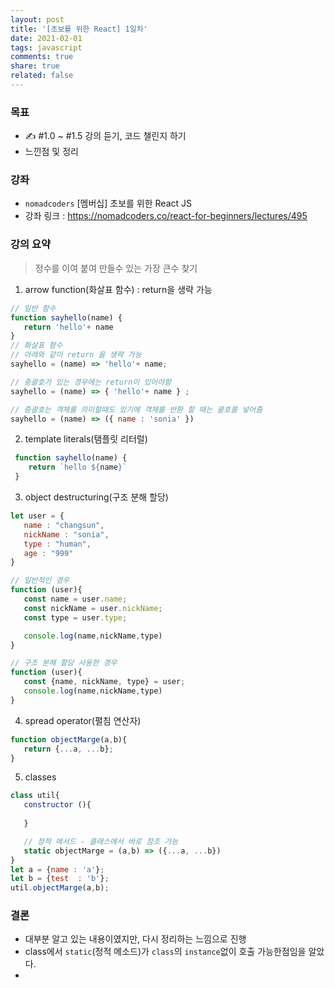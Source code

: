 ```yaml
---
layout: post
title: '[초보를 위한 React] 1일차'
date: 2021-02-01
tags: javascript  
comments: true
share: true
related: false
---
```


### 목표
* ✍️ #1.0 ~ #1.5 강의 듣기, 코드 챌린지 하기
* 느낀점 및 정리 

### 강좌 
* `nomadcoders`  [멤버십] 초보를 위한 React JS  
* 강좌 링크 : https://nomadcoders.co/react-for-beginners/lectures/495

### 강의 요약 

> 정수를 이여 붙여 만들수 있는 가장 큰수 찾기  

1. arrow function(화살표 함수) : return을 생략 가능
```js
// 일반 함수 
function sayhello(name) {
   return 'hello'+ name
}
// 화살표 함수
// 아래와 같이 return 을 생략 가능 
sayhello = (name) => 'hello'+ name;

// 중괄호가 있는 경우에는 return이 있어야함
sayhello = (name) => { 'hello'+ name } ;

// 중괄호는 객체를 의미할때도 있기에 객체를 반환 할 때는 괄호를 넣어줌
sayhello = (name) => ({ name : 'sonia' }) 


```
2. template literals(탬플릿 리터럴) 
```js
 function sayhello(name) {
    return `hello ${name}`
 }
```

3. object destructuring(구조 분해 할당)
```js
let user = {
   name : "changsun",
   nickName : "sonia",
   type : "human",
   age : "999"
}

// 일반적인 경우 
function (user){
   const name = user.name;
   const nickName = user.nickName;
   const type = user.type;

   console.log(name,nickName,type)
}

// 구조 분해 할당 사용한 경우
function (user){
   const {name, nickName, type} = user;
   console.log(name,nickName,type)
}
```

4. spread operator(펼침 연산자)
```js
function objectMarge(a,b){
   return {...a, ...b};
}
```   
5. classes
```js
class util{
   constructor (){
      
   }

   // 정적 메서드 - 클래스에서 바로 참조 가능 
   static objectMarge = (a,b) => ({...a, ...b})
}
let a = {name : 'a'};
let b = {test  : 'b'};
util.objectMarge(a,b);
```

### 결론
* 대부분 알고 있는 내용이였지만, 다시 정리하는 느낌으로 진행
* class에서 `static`(정적 메소드)가 `class`의 `instance`없이 호출 가능한점임을 알았다.
* 
